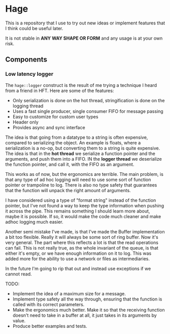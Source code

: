# Hage

This is a repository that I use to try out new ideas or implement features that I think could be useful later.

It is not stable in **ANY WAY SHAPE OR FORM** and any usage is at your own risk.

## Components

### Low latency logger

The `hage::logger` construct is the result of me trying a technique I heard from a friend in HFT. Here are some of
the features:

- Only serialization is done on the hot thread, stringification is done on the logging thread
- Uses a fast single producer, single consumer FIFO for message passing
- Easy to customize for custom user types
- Header only
- Provides async and sync interface

The idea is that going from a datatype to a string is often expensive, compared to serializing the object. An example
is floats, where a serialization is a no-op, but converting them to a string is quite expensive. The idea is that
in the **hot thread** we serialize a function pointer and the arguments, and push them into a FIFO.  IN the **logger
thread** we deserialize the function pointer, and call it, with the FIFO as an argument.

This works as of now, but the ergonomics are terrible. The main problem, is that any type of ad hoc logging will
need to use some sort of function pointer or trampoline to log. There is also no type safety that guarantees that
the function will unpack the right amount of arguments.

I have considered using a type of "format string" instead of the function pointer, but I've not found a way to keep
the type information when pushing it across the pipe. This remains something I should learn more about, maybe it is
possible. If so, it would make the code much cleaner and make adhoc logging much easier.

Another semi mistake I've made, is that I've made the Buffer implementation a bit too flexible. Really it will always
be some sort of ring buffer. Now it's very general. The part where this reflects a lot is that the read operations
can fail. This is not really true, as the whole invariant of the queue, is that either it's empty, or we have enough
information on it to log. This was added more for the ability to use a network or files as intermediaries.

In the future I'm going to rip that out and instead use exceptions if we cannot read.

TODO:

- Implement the idea of a maximum size for a message.
- Implement type safety all the way through, ensuring that the function is called with its correct parameters.
- Make the ergonomics much better. Make it so that the receiving function doesn't need to take in a buffer at all, it
just takes in its arguments by value.
- Produce better examples and tests.
